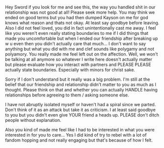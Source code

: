 Hey Sword if you look for me and see this, the way you handled shit in our relationship was not good at all! Please seek more help. You may think we ended on good terms but you had then dumped Kayson on me for god knows what reason and thats not okay.
At least say goodbye before leaving.
Also I did not feel loved, you did in fact unintentionally cast me away. I feel like you weren't even really stating boundaries to me if I did things that made you uncomfortable but when I ended our friendship after breaking up w u even then you didn't actually care that much... I don't want to say anything but what you did with me and clef sounds like polygamy and not polyamory. You really made me feel left out on the affection.
Well, we won't be talking at all anymore so whatever I write here doesn't actually matter   but please evaluate how you interact with partners and PLEASE PLEASE actually state boundaries. Especially with minors for christ sake.

Sorry if I don't understand but it really was a big problem. I'm still at the belief that our friendship and relationship didn't matter to you as much as I thought. Please think on that and whether you can actually HANDLE having relationships before agreeing to them / asking someone else.

I have not abruptly isolated myself or haven't had a spiral since we parted. Don't think of it as an attack but take it as criticism. I at least said goodbye to you but you didn't even give YOUR friend a heads up. PLEASE don't ditch people without explanation.

Also you kind of made me feel like I had to be interested in what you were interested in for you to care... Yes I did kind of try to rebel with a lot of fandom hopping and not really engaging but that's because of how I felt.
